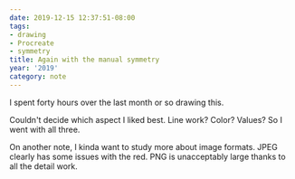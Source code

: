 ```yaml
---
date: 2019-12-15 12:37:51-08:00
tags:
- drawing
- Procreate
- symmetry
title: Again with the manual symmetry
year: '2019'
category: note
---
```


I spent forty hours over the last month or so drawing this.

Couldn't decide which aspect I liked best. Line work? Color? Values? So I went with all three.

On another note, I kinda want to study more about image formats. JPEG clearly has some issues with the red. PNG is
unacceptably large thanks to all the detail work.

